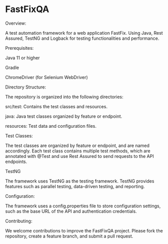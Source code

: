 # FastFixQA
Overview:

A test automation framework for a web application FastFix. Using Java, Rest Assured, TestNG and Logback for testing functionalities and performance. 

Prerequisites:

Java 11 or higher

Gradle

ChromeDriver (for Selenium WebDriver)

Directory Structure:

The repository is organized into the following directories:

src/test: Contains the test classes and resources.

java: Java test classes organized by feature or endpoint.

resources: Test data and configuration files.

Test Classes:

The test classes are organized by feature or endpoint, and are named accordingly. Each test class contains multiple test methods, which are annotated with @Test and use Rest Assured to send requests to the API endpoints.

TestNG

The framework uses TestNG as the testing framework. TestNG provides features such as parallel testing, data-driven testing, and reporting.

Configuration:

The framework uses a config.properties file to store configuration settings, such as the base URL of the API and authentication credentials.

Contributing:

We welcome contributions to improve the FastFixQA project. Please fork the repository, create a feature branch, and submit a pull request.
